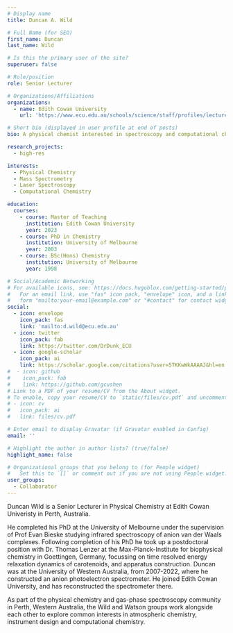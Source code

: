 ```yaml
---
# Display name
title: Duncan A. Wild

# Full Name (for SEO)
first_name: Duncan
last_name: Wild

# Is this the primary user of the site?
superuser: false

# Role/position
role: Senior Lecturer

# Organizations/Affiliations
organizations:
  - name: Edith Cowan University
    url: 'https://www.ecu.edu.au/schools/science/staff/profiles/lecturers/dr-duncan-wild'

# Short bio (displayed in user profile at end of posts)
bio: A physical chemist interested in spectroscopy and computational chemistry applied to van der Waals complexes.

research_projects:
  - high-res

interests:
  - Physical Chemistry
  - Mass Spectrometry
  - Laser Spectroscopy
  - Computational Chemistry

education:
  courses:
    - course: Master of Teaching
      institution: Edith Cowan University
      year: 2023
    - course: PhD in Chemistry
      institution: University of Melbourne
      year: 2003
    - course: BSc(Hons) Chemistry
      institution: University of Melbourne
      year: 1998

# Social/Academic Networking
# For available icons, see: https://docs.hugoblox.com/getting-started/page-builder/#icons
#   For an email link, use "fas" icon pack, "envelope" icon, and a link in the
#   form "mailto:your-email@example.com" or "#contact" for contact widget.
social:
  - icon: envelope
    icon_pack: fas
    link: 'mailto:d.wild@ecu.edu.au'
  - icon: twitter
    icon_pack: fab
    link: https://twitter.com/DrDunk_ECU
  - icon: google-scholar
    icon_pack: ai
    link: https://scholar.google.com/citations?user=5TKKwWkAAAAJ&hl=en
#  - icon: github
#    icon_pack: fab
#    link: https://github.com/gcushen
# Link to a PDF of your resume/CV from the About widget.
# To enable, copy your resume/CV to `static/files/cv.pdf` and uncomment the lines below.
# - icon: cv
#   icon_pack: ai
#   link: files/cv.pdf

# Enter email to display Gravatar (if Gravatar enabled in Config)
email: ''

# Highlight the author in author lists? (true/false)
highlight_name: false

# Organizational groups that you belong to (for People widget)
#   Set this to `[]` or comment out if you are not using People widget.
user_groups:
  - Collaborator
---
```


Duncan Wild is a Senior Lecturer in Physical Chemistry at Edith Cowan Univeristy in Perth, Australia.

He completed his PhD at the University of Melbourne under the supervision of Prof Evan Bieske studying infrared spectroscopy of anion van der Waals complexes. Following completion of his PhD he took up a postdoctoral position with Dr. Thomas Lenzer at the Max-Planck-Institute for biophysical chemistry in Goettingen, Germany, focussing on time resolved energy relaxation dynamics of carotenoids, and apparatus construction. Duncan was at the University of Western Australia, from 2007-2022, where he constructed an anion photoelectron spectrometer. He joined Edith Cowan University, and has reconstructed the spectrometer there.

As part of the physical chemistry and gas-phase spectroscopy community in Perth, Western Australia, the Wild and Watson groups work alongside each other to explore common interests in atmospheric chemistry, instrument design and computational chemistry.
